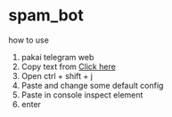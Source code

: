 # spam_bot

how to use
1. pakai telegram web
2. Copy text from <a href="https://github.com/fadhil-riyanto/spam_telegram_bot/blob/master/spam_telegram.js">Click here</a>
3. Open ctrl + shift + j
4. Paste and change some default config
5. Paste in console inspect element
6. enter
